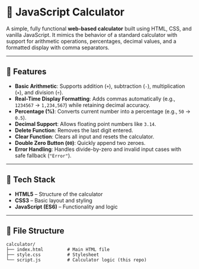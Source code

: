 # 🧮 JavaScript Calculator

A simple, fully functional **web-based calculator** built using HTML, CSS, and vanilla JavaScript. It mimics the behavior of a standard calculator with support for arithmetic operations, percentages, decimal values, and a formatted display with comma separators.

---

## 🚀 Features

- **Basic Arithmetic**: Supports addition (`+`), subtraction (`-`), multiplication (`×`), and division (`÷`).
- **Real-Time Display Formatting**: Adds commas automatically (e.g., `1234567` → `1,234,567`) while retaining decimal accuracy.
- **Percentage (%)**: Converts current number into a percentage (e.g., `50` → `0.5`).
- **Decimal Support**: Allows floating point numbers like `3.14`.
- **Delete Function**: Removes the last digit entered.
- **Clear Function**: Clears all input and resets the calculator.
- **Double Zero Button (`00`)**: Quickly append two zeroes.
- **Error Handling**: Handles divide-by-zero and invalid input cases with safe fallback (`"Error"`).

---

## 🧱 Tech Stack

- **HTML5** – Structure of the calculator
- **CSS3** – Basic layout and styling
- **JavaScript (ES6)** – Functionality and logic

---

## 📂 File Structure

```plaintext
calculator/
├── index.html         # Main HTML file
├── style.css          # Stylesheet
└── script.js          # Calculator logic (this repo)

